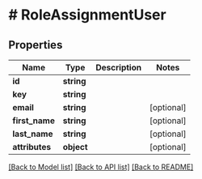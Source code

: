 # # RoleAssignmentUser

## Properties

Name | Type | Description | Notes
------------ | ------------- | ------------- | -------------
**id** | **string** |  |
**key** | **string** |  |
**email** | **string** |  | [optional]
**first_name** | **string** |  | [optional]
**last_name** | **string** |  | [optional]
**attributes** | **object** |  | [optional]

[[Back to Model list]](../../README.md#models) [[Back to API list]](../../README.md#endpoints) [[Back to README]](../../README.md)
